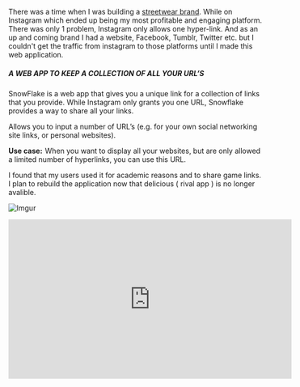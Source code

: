 There was a time when I was building a [streetwear brand](https://www.whilethegluedries.com/ventures/dontae). While on Instagram which ended up being my most profitable and engaging platform. There was only 1 problem, Instagram only allows one hyper-link. And as an up and coming brand I had a website, Facebook, Tumblr, Twitter etc. but I couldn't get the traffic from instagram to those platforms until I made this web application.

##### A WEB APP TO KEEP A COLLECTION OF ALL YOUR URL’S

SnowFlake is a web app that gives you a unique link for a collection of links that you provide. While Instagram only grants you one URL, Snowflake provides a way to share all your links.

Allows you to input a number of URL’s (e.g. for your own social networking site links, or personal websites).

**Use case:**  When you want to display all your websites, but are only allowed a limited number of hyperlinks, you can use this URL.

I found that my users used it for academic reasons and to share game links. I plan to rebuild the application now that delicious ( rival app ) is no longer avalible.



![Imgur](https://i.imgur.com/8zqPbJY.png)



<iframe width="560" height="315" src="https://www.youtube.com/embed/Vx56Mplu3sw" frameborder="0" allow="accelerometer; autoplay; encrypted-media; gyroscope; picture-in-picture" allowfullscreen></iframe>


